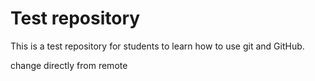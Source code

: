 # Test repository

This is a test repository for students to learn how to use git and GitHub. 

change directly from remote
